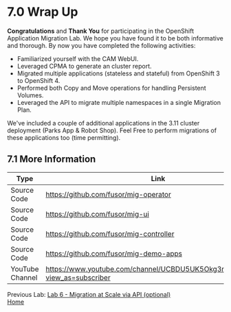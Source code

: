 # 7.0 Wrap Up

**Congratulations** and **Thank You** for participating in the OpenShift Application Migration Lab.  We hope you have found it to be both informative and thorough. By now you have completed the following activities:

* Familiarized yourself with the CAM WebUI.
* Leveraged CPMA to generate an cluster report.
* Migrated multiple applications (stateless and stateful) from OpenShift 3 to OpenShift 4.
* Performed both Copy and Move operations for handling Persistent Volumes.
* Leveraged the API to migrate multiple namespaces in a single Migration Plan.

We've included a couple of additional applications in the 3.11 cluster deployment (Parks App & Robot Shop). Feel Free to perform migrations of these applications too (time permitting).

## 7.1 More Information

| Type | Link |
| ---- | ---- |
|Source Code| https://github.com/fusor/mig-operator |
|Source Code | https://github.com/fusor/mig-ui |
|Source Code | https://github.com/fusor/mig-controller |
|Source Code | https://github.com/fusor/mig-demo-apps |
| YouTube Channel | https://www.youtube.com/channel/UCBDU5UK5Okg3mlIMygpkbNA?view_as=subscriber |


Previous Lab: [Lab 6 - Migration at Scale via API (optional)](./6.md)<br>
[Home](./README.md)
